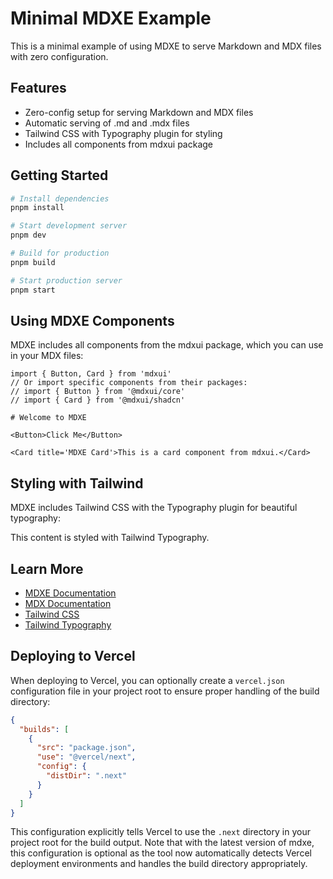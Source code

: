 # Minimal MDXE Example

This is a minimal example of using MDXE to serve Markdown and MDX files with zero configuration.

## Features

- Zero-config setup for serving Markdown and MDX files
- Automatic serving of .md and .mdx files
- Tailwind CSS with Typography plugin for styling
- Includes all components from mdxui package

## Getting Started

```bash
# Install dependencies
pnpm install

# Start development server
pnpm dev

# Build for production
pnpm build

# Start production server
pnpm start
```

## Using MDXE Components

MDXE includes all components from the mdxui package, which you can use in your MDX files:

```mdx
import { Button, Card } from 'mdxui'
// Or import specific components from their packages:
// import { Button } from '@mdxui/core'
// import { Card } from '@mdxui/shadcn'

# Welcome to MDXE

<Button>Click Me</Button>

<Card title='MDXE Card'>This is a card component from mdxui.</Card>
```

## Styling with Tailwind

MDXE includes Tailwind CSS with the Typography plugin for beautiful typography:

<div className='prose prose-lg'>
  This content is styled with Tailwind Typography.
</div>

## Learn More

- [MDXE Documentation](https://mdxe.js.org)
- [MDX Documentation](https://mdxjs.com)
- [Tailwind CSS](https://tailwindcss.com)
- [Tailwind Typography](https://tailwindcss.com/docs/typography-plugin)

## Deploying to Vercel

When deploying to Vercel, you can optionally create a `vercel.json` configuration file in your project root to ensure proper handling of the build directory:

```json
{
  "builds": [
    {
      "src": "package.json",
      "use": "@vercel/next",
      "config": {
        "distDir": ".next"
      }
    }
  ]
}
```

This configuration explicitly tells Vercel to use the `.next` directory in your project root for the build output. Note that with the latest version of mdxe, this configuration is optional as the tool now automatically detects Vercel deployment environments and handles the build directory appropriately.
